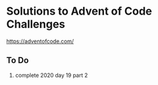 # Solutions to Advent of Code Challenges

https://adventofcode.com/

## To Do
1. complete 2020 day 19 part 2